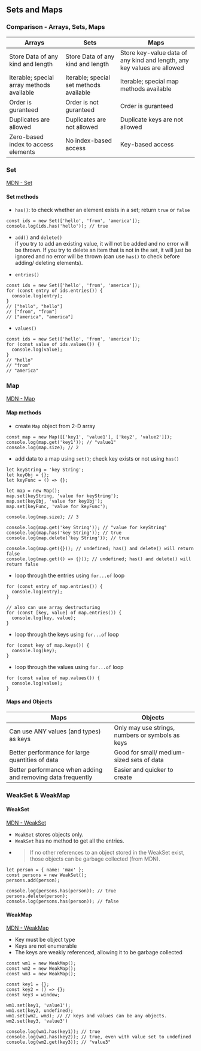 ## Sets and Maps

### Comparison - Arrays, Sets, Maps
| Arrays                              | Sets                              | Maps                                                                    |
|-------------------------------------|-----------------------------------|-------------------------------------------------------------------------|
| Store Data of any kind and length   | Store Data of any kind and length | Store key-value data of any kind and length, any key values are allowed |
| Iterable; special array methods available | Iterable; special set methods available | Iterable; special map methods available                     |
| Order is guranteed                  | Order is not guranteed            | Order is guranteed                                                      |
| Duplicates are allowed              | Duplicates are not allowed        | Duplicate keys are not allowed                                          |
| Zero-based index to access elements | No index-based access             | Key-based access                                                        |

### Set
[MDN - Set](https://developer.mozilla.org/en-US/docs/Web/JavaScript/Reference/Global_Objects/Set)

#### Set methods

- `has()`: to check whether an element exists in a set; return `true` or `false`
```
const ids = new Set(['hello', 'from', 'america']);
console.log(ids.has('hello')); // true
```

- `add()` and `delete()` <br />
if you try to add an existing value, it will not be added and no error will be thrown. If you try to delete an item that is not in the set, it will just be ignored and no error will be thrown (can use `has()` to check before adding/ deleting elements).

- `entries()`
```
const ids = new Set(['hello', 'from', 'america']);
for (const entry of ids.entries()) {
  console.log(entry);
}
// ["hello", "hello"]
// ["from", "from"]
// ["america", "america"]
```

- `values()`
```
const ids = new Set(['hello', 'from', 'america']);
for (const value of ids.values()) {
  console.log(value);
}  
// "hello"
// "from"
// "america"
```

### Map
[MDN - Map](https://developer.mozilla.org/en-US/docs/Web/JavaScript/Reference/Global_Objects/Map)

#### Map methods
- create `Map` object from 2-D array
```
const map = new Map([['key1', 'value1'], ['key2', 'value2']]);
console.log(map.get('key1')); // "value1"
console.log(map.size); // 2
```

- add data to a map using `set()`; check key exists or not using `has()`
```
let keyString = 'key String';
let keyObj = {};
let keyFunc = () => {};

let map = new Map();
map.set(keyString, 'value for keyString');
map.set(keyObj, 'value for keyObj');
map.set(keyFunc, 'value for keyFunc');

console.log(map.size); // 3

console.log(map.get('key String')); // "value for keyString"
console.log(map.has('key String')); // true
console.log(map.delete('key String')); // true

console.log(map.get({})); // undefined; has() and delete() will return false
console.log(map.get(() => {})); // undefined; has() and delete() will return false
```

- loop through the entries using `for...of` loop
```
for (const entry of map.entries()) {
  console.log(entry);
}

// also can use array destructuring
for (const [key, value] of map.entries()) {
  console.log(key, value);
}
```

- loop through the keys using `for...of` loop
```
for (const key of map.keys()) {
  console.log(key);
}
```

- loop through the values using `for...of` loop
```
for (const value of map.values()) {
  console.log(value);
}
```

#### Maps and Objects
|Maps                                                       |Objects                                          |
|-----------------------------------------------------------|-------------------------------------------------|
|Can use ANY values (and types) as keys                     | Only may use strings, numbers or symbols as keys|
|Better performance for large quantities of data            | Good for small/ medium-sized sets of data       |
|Better performance when adding and removing data frequently| Easier and quicker to create                    |

### WeakSet & WeakMap

#### WeakSet
[MDN - WeakSet](https://developer.mozilla.org/en-US/docs/Web/JavaScript/Reference/Global_Objects/WeakSet)
- `WeakSet` stores objects only.
- `WeakSet` has no method to get all the entries.
- >If no other references to an object stored in the WeakSet exist, those objects can be garbage collected (from MDN).
```
let person = { name: 'max' };
const persons = new WeakSet();
persons.add(person);

console.log(persons.has(person)); // true
persons.delete(person);
console.log(persons.has(person)); // false
```

#### WeakMap
[MDN - WeakMap](https://developer.mozilla.org/en-US/docs/Web/JavaScript/Reference/Global_Objects/WeakMap)
- Key must be object type
- Keys are not enumerable
- The keys are weakly referenced, allowing it to be garbage collected
```
const wm1 = new WeakMap();
const wm2 = new WeakMap();
const wm3 = new WeakMap();

const key1 = {};
const key2 = () => {};
const key3 = window;

wm1.set(key1, 'value1');
wm1.set(key2, undefined);
wm1.set(wm2, wm3); // // keys and values can be any objects.
wm2.set(key3, 'value3')

console.log(wm1.has(key1)); // true
console.log(wm1.has(key2)); // true, even with value set to undefined
console.log(wm2.get(key3)); // "value3"
```
